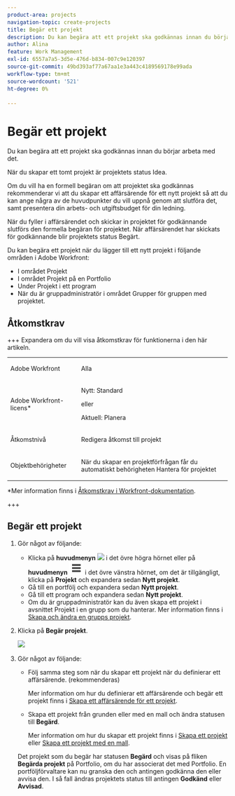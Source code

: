 ```yaml
---
product-area: projects
navigation-topic: create-projects
title: Begär ett projekt
description: Du kan begära att ett projekt ska godkännas innan du börjar arbeta med det. Vi rekommenderar att du skapar ett affärsärende för ett nytt projekt så att du kan ge en översikt över några av de huvudpunkter du vill uppnå genom att fylla i det, samt presentera arbetet och utgiftsbudgeten för ditt team. När du fyller i affärsärendet och skickar in projektet för godkännande slutförs den formella begäran för projektet. När affärsärendet har skickats för godkännande blir projektets status Begärt.
author: Alina
feature: Work Management
exl-id: 6557a7a5-3d5e-476d-b834-007c9e120397
source-git-commit: 49bd393af77a67aa1e3a443c4189569178e99ada
workflow-type: tm+mt
source-wordcount: '521'
ht-degree: 0%

---
```


# Begär ett projekt

<!--Audited: April 2024-->

Du kan begära att ett projekt ska godkännas innan du börjar arbeta med det.

När du skapar ett tomt projekt är projektets status Idea.

Om du vill ha en formell begäran om att projektet ska godkännas rekommenderar vi att du skapar ett affärsärende för ett nytt projekt så att du kan ange några av de huvudpunkter du vill uppnå genom att slutföra det, samt presentera din arbets- och utgiftsbudget för din ledning.

När du fyller i affärsärendet och skickar in projektet för godkännande slutförs den formella begäran för projektet. När affärsärendet har skickats för godkännande blir projektets status Begärt.

Du kan begära ett projekt när du lägger till ett nytt projekt i följande områden i Adobe Workfront:

* I området Projekt
* I området Projekt på en Portfolio
* Under Projekt i ett program
* När du är gruppadministratör i området Grupper för gruppen med projektet.

## Åtkomstkrav

+++ Expandera om du vill visa åtkomstkrav för funktionerna i den här artikeln.

<table style="table-layout:auto"> 
 <col> 
 <col> 
 <tbody> 
  <tr> 
   <td role="rowheader">Adobe Workfront</td> 
   <td> <p>Alla</p> </td> 
  </tr> 
  <tr> 
   <td role="rowheader"> <p role="rowheader">Adobe Workfront-licens*</p> </td> 
   <td> <p>Nytt: Standard </p>
   eller
   <p>Aktuell: Planera </p>
   </td> 
  </tr> 
  <tr> 
   <td role="rowheader">Åtkomstnivå</td> 
   <td> <p>Redigera åtkomst till projekt</p> </td> 
  </tr> 
  <tr> 
   <td role="rowheader">Objektbehörigheter</td> 
   <td> <p>När du skapar en projektförfrågan får du automatiskt behörigheten Hantera för projektet </p> </td> 
  </tr> 
 </tbody> 
</table>

*Mer information finns i [Åtkomstkrav i Workfront-dokumentation](/help/quicksilver/administration-and-setup/add-users/access-levels-and-object-permissions/access-level-requirements-in-documentation.md).

+++

## Begär ett projekt

1. Gör något av följande:

   * Klicka på **huvudmenyn** ![](assets/main-menu-icon.png) i det övre högra hörnet eller på **huvudmenyn** ![](assets/lines-main-menu.png) i det övre vänstra hörnet, om det är tillgängligt, klicka på **Projekt** och expandera sedan **Nytt projekt**.
   * Gå till en portfölj och expandera sedan **Nytt projekt**.
   * Gå till ett program och expandera sedan **Nytt projekt**.
   * Om du är gruppadministratör kan du även skapa ett projekt i avsnittet Projekt i en grupp som du hanterar. Mer information finns i [Skapa och ändra en grupps projekt](../../../administration-and-setup/manage-groups/work-with-group-objects/create-and-modify-a-groups-projects.md).

1. Klicka på **Begär projekt**.

   ![](assets/new-project-dropdown-nwe-350x358.png)

1. Gör något av följande:

   * Följ samma steg som när du skapar ett projekt när du definierar ett affärsärende. (rekommenderas)

     Mer information om hur du definierar ett affärsärende och begär ett projekt finns i [Skapa ett affärsärende för ett projekt](../../../manage-work/projects/define-a-business-case/create-business-case.md).

   * Skapa ett projekt från grunden eller med en mall och ändra statusen till **Begärd**.

     Mer information om hur du skapar ett projekt finns i [Skapa ett projekt](../../../manage-work/projects/create-projects/create-project.md) eller [Skapa ett projekt med en mall](../../../manage-work/projects/create-projects/create-project-from-template.md).

   Det projekt som du begär har statusen **Begärd** och visas på fliken **Begärda projekt** på Portfolio, om du har associerat det med Portfolio. En portföljförvaltare kan nu granska den och antingen godkänna den eller avvisa den. I så fall ändras projektets status till antingen **Godkänd** eller **Avvisad**.

